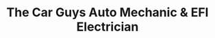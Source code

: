 ---
title: "The Car Guys Auto Mechanic & EFI Electrician"
url: /karachi/the-car-guys-auto-mechanic-and-efi-electrician/
shop: car repair
---